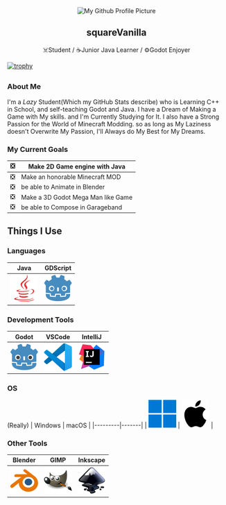 <div align="center">
  <img width="121" src="assets/userProfile.png"  alt="My Github Profile Picture"/>
  <h2 align="center">squareVanilla</h2>
  <p align="center">☠️Student / ☕️Junior Java Learner / ⚙️Godot Enjoyer </p>
</div>

[![trophy](https://github-profile-trophy.vercel.app/?username=gyuka08&no-bg=false&no-frame=true&theme=chalk)](https://github.com/ryo-ma/github-profile-trophy)

##

### About Me
I'm a *Lazy* Student(Which my GitHub Stats describe) who is Learning C++ in School, and self-teaching Godot and Java. I have a Dream of Making a Game with My skills. and I'm Currently Studying for It.
I also have a Strong Passion for the World of Minecraft Modding. so as long as My Laziness doesn't Overwrite My Passion, I'll Always do My Best for My Dreams.

### My Current Goals
|❎| Make 2D Game engine with Java |
| - | - |
|❎| Make an honorable Minecraft MOD |
|❎| be able to Animate in Blender |
|❎| Make a 3D Godot Mega Man like Game |
|❎| be able to Compose in Garageband |


## Things I Use

### Languages

| Java | GDScript |
|------|----------|
|  <img src="https://github.com/devicons/devicon/blob/master/icons/java/java-plain.svg" title="Java"  alt="Java" width="64" height="64"/> |  <img src="https://github.com/devicons/devicon/blob/master/icons/godot/godot-plain.svg" title="GDScript"  alt="GDScript" width="64" height="64"/> |

### Development Tools

| Godot | VSCode | IntelliJ |
|-------|--------|----------|
| <img src="https://github.com/devicons/devicon/blob/master/icons/godot/godot-original.svg" title="Godot"  alt="Godot" width="64" height="64"/> | <img src="https://github.com/devicons/devicon/blob/master/icons/vscode/vscode-original.svg" title="VSCode"  alt="VSCode" width="64" height="64"/> | <img src="https://github.com/devicons/devicon/blob/master/icons/intellij/intellij-original.svg" title="IntelliJ"  alt="IntelliJ" width="64" height="64"/> |

### OS
(Really)
| Windows | macOS |
|---------|-------|
| <img src="https://github.com/devicons/devicon/blob/master/icons/windows11/windows11-original.svg" title="Windows"  alt="Windows" width="64" height="64"/> | <img src="https://github.com/devicons/devicon/blob/master/icons/apple/apple-original.svg" title="macOS"  alt="macOS" width="64" height="64"/> |

### Other Tools
| Blender | GIMP | Inkscape |
|---------|------|----------|
| <img src="https://github.com/devicons/devicon/blob/master/icons/blender/blender-original.svg" title="Blender"  alt="Blender" width="64" height="64"/> | <img src="https://github.com/devicons/devicon/blob/master/icons/gimp/gimp-original.svg" title="GIMP"  alt="GIMP" width="64" height="64"/> | <img src="https://github.com/devicons/devicon/blob/master/icons/inkscape/inkscape-original.svg" title="Inkscape"  alt="Inkscape" width="64" height="64"/> |
